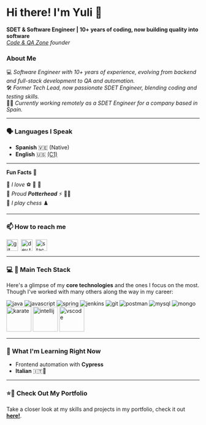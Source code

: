 # Hi there! I'm Yuli 👋

**SDET & Software Engineer | 10+ years of coding, now building quality into software**
<br>
_[Code & QA Zone](https://www.codeqazone.com/) founder_

### About Me

💻 _Software Engineer with 10+ years of experience, evolving from backend and full-stack development to QA and automation._  
🛠️ _Former Tech Lead, now passionate SDET Engineer, blending coding and testing skills._  
👩‍💻 _Currently working remotely as a SDET Engineer for a company based in Spain._

---

### 🗣 Languages I Speak

- **Spanish** 🇻🇪 (Native)
- **English** 🇺🇸 [(C1)](https://cert.efset.org/zLgeBE)

---

**Fun Facts** 🌟

🎯 _I love_ ⚽ 🎥 🍕 <br>
🎯 _Proud **Potterhead**_ ⚡ 🙋‍♀️  <br>
🎯 _I play chess_ ♟️ <br>

---

### 📫 How to reach me

<p align="left">
<a href="https://github.com/ypdev19?tab=repositories" target="blank"><img align="center" src="https://www.vectorlogo.zone/logos/github/github-tile.svg" alt="git" height="30" width="30" /></a>&nbsp;
<a href="https://dev.to/ypdev19" target="blank"><img align="center" src="https://www.vectorlogo.zone/logos/devto/devto-icon.svg" alt="dev.to" height="30" width="30" /></a>&nbsp;
<a href="https://stackoverflow.com/users/18516849/ypdev19"><img align="center" alt="stackoverflow" width="30px" src="https://www.vectorlogo.zone/logos/stackoverflow/stackoverflow-icon.svg" /></a>
</p>

---

### 💻 🚀 Main Tech Stack

Here's a glimpse of my **core technologies** and the ones I focus on the most. Though I’ve worked with many others along the way in my career:

<p align="left">
 <img src="https://www.vectorlogo.zone/logos/java/java-ar21.svg" alt="java"  />
 <img src="https://www.vectorlogo.zone/logos/javascript/javascript-icon.svg" alt="javascript"  />
 <img src="https://www.vectorlogo.zone/logos/springio/springio-icon.svg" alt="spring"/>

 <img src="https://www.vectorlogo.zone/logos/jenkins/jenkins-icon.svg" alt="jenkins"  />
 <img src="https://www.vectorlogo.zone/logos/git-scm/git-scm-icon.svg" alt="git" />
 <img src="https://www.vectorlogo.zone/logos/getpostman/getpostman-icon.svg" alt="postman"  />

 <img src="https://www.vectorlogo.zone/logos/mysql/mysql-ar21.svg" alt="mysql" />
 <img src="https://www.vectorlogo.zone/logos/mongodb/mongodb-icon.svg" alt="mongo" />

 <img src="https://cdn.jsdelivr.net/gh/devicons/devicon@latest/icons/karatelabs/karatelabs-original-wordmark.svg" alt="karate" width="65" height="65"  />
 <img src="https://cdn.jsdelivr.net/gh/devicons/devicon@latest/icons/intellij/intellij-original.svg" alt="intellij" width="65" height="65"  />
 <img src="https://cdn.jsdelivr.net/gh/devicons/devicon@latest/icons/vscode/vscode-original.svg" alt="vscode" width="65" height="65"  />
</p>

---

### 🌱 What I'm Learning Right Now 
- Frontend automation with **Cypress**    
- **Italian** 🇮🇹🍕

---

### ⭐📁 Check Out My Portfolio

Take a closer look at my skills and projects in my portfolio, check it out **[here!](https://github.com/ypdev19?tab=repositories)**.
